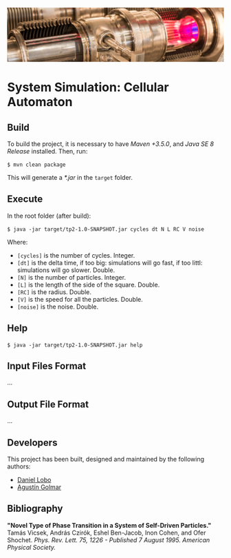 ![...](resources/image/readme-header.png)

# System Simulation: Cellular Automaton

## Build

To build the project, it is necessary to have _Maven +3.5.0_, and
_Java SE 8 Release_ installed. Then, run:

```
$ mvn clean package
```

This will generate a _\*.jar_ in the `target` folder.

## Execute

In the root folder (after build):

```
$ java -jar target/tp2-1.0-SNAPSHOT.jar cycles dt N L RC V noise
```

Where:

* `[cycles]` is the number of cycles. Integer.
* `[dt]` is the delta time, if too big: simulations will go fast, if too littl: simulations will go slower. Double.
* `[N]` is the number of particles. Integer.
* `[L]` is the length of the side of the square. Double.
* `[RC]` is the radius. Double.
* `[V]` is the speed for all the particles. Double.
* `[noise]` is the noise. Double.

## Help

```
$ java -jar target/tp2-1.0-SNAPSHOT.jar help
```

## Input Files Format

...

## Output File Format

...

## Developers

This project has been built, designed and maintained by the following authors:

* [Daniel Lobo](https://github.com/lobo)
* [Agustín Golmar](https://github.com/agustin-golmar)

## Bibliography

__"Novel Type of Phase Transition in a System of Self-Driven Particles."__
Tamás Vicsek, András Czirók, Eshel Ben-Jacob, Inon Cohen, and Ofer Shochet.
_Phys. Rev. Lett. 75, 1226 - Published 7 August 1995. American Physical
Society._
